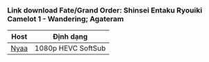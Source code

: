 ### **Link download Fate/Grand Order: Shinsei Entaku Ryouiki Camelot 1 - Wandering; Agateram**

| Host          | Định dạng          |
| ------------- |:------------------:|
| [Nyaa](https://nyaa.si/view/1963210)        | 1080p HEVC SoftSub |